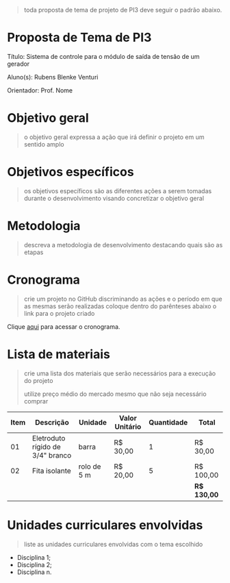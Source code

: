 > toda proposta de tema de projeto de PI3 deve seguir o padrão abaixo.

# Proposta de Tema de PI3
Título: Sistema de controle para o módulo de saída de tensão de um gerador

Aluno(s): Rubens Blenke Venturi

Orientador: Prof. Nome

# Objetivo geral
> o objetivo geral expressa a ação que irá definir o projeto em um sentido amplo

# Objetivos específicos
> os objetivos específicos são as diferentes ações a serem tomadas durante o desenvolvimento visando concretizar o objetivo geral

# Metodologia
> descreva a metodologia de desenvolvimento destacando quais são as etapas

# Cronograma
> crie um projeto no GitHub discriminando as ações e o período em que as mesmas serão realizadas
> coloque dentro do parênteses abaixo o link para o projeto criado

Clique [aqui](https://github.com/users/sergiopetrovcic/projects/8/views/1?layout=roadmap) para acessar o cronograma.

# Lista de materiais
> crie uma lista dos materiais que serão necessários para a execução do projeto
> 
> utilize preço médio do mercado mesmo que não seja necessário comprar

| Item | Descrição | Unidade | Valor Unitário | Quantidade | Total |
| ---- | ------------- | --- | ------------- | ------------- | ------------- |
|  01  | Eletroduto rígido de 3/4" branco | barra | R$ 30,00 | 1 | R$ 30,00 |
|  02  | Fita isolante | rolo de 5 m | R$ 20,00 | 5 | R$ 100,00 |
|    |  |   |  |  | **R$ 130,00** |

# Unidades curriculares envolvidas
> liste as unidades curriculares envolvidas com o tema escolhido
- Disciplina 1;
- Disciplina 2;
- Disciplina n.
